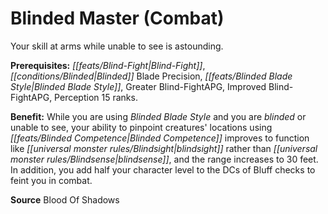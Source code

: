 ﻿---
cssclass: [feats]

---
# Blinded Master (Combat)

Your skill at arms while unable to see is astounding.

**Prerequisites:** _[[feats/Blind-Fight|Blind-Fight]]_, _[[conditions/Blinded|Blinded]]_ Blade Precision, _[[feats/Blinded Blade Style|Blinded Blade Style]]_, Greater Blind-FightAPG, Improved Blind-FightAPG, Perception 15 ranks.

**Benefit:** While you are using _Blinded Blade Style_ and you are _blinded_ or unable to see, your ability to pinpoint creatures' locations using _[[feats/Blinded Competence|Blinded Competence]]_ improves to function like _[[universal monster rules/Blindsight|blindsight]]_ rather than _[[universal monster rules/Blindsense|blindsense]]_, and the range increases to 30 feet. In addition, you add half your character level to the DCs of Bluff checks to feint you in combat.

**Source** Blood Of Shadows